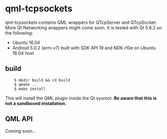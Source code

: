 qml-tcpsockets
==============

qml-tcpsockets contains QML wrappers for QTcpServer and QTcpSocket. More Qt Networking wrappers might come soon. It is tested with Qt 5.6.2 on the following:

  - Ubuntu 16.04
  - Android 5.0.2 (arm-v7) built with SDK API 19 and NDK r10e on Ubuntu 16.04 host

build
-----

```
    $ mkdir build && cd build
    $ qmake ..
    $ make install
```

This will install the QML plugin inside the Qt sysroot. **Be aware that this is not a sandboxed installation.**

QML API
-------

Coming soon...
